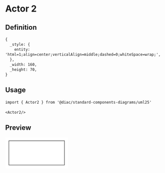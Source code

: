 # Actor 2

## Definition

```
{
  _style: { 
    entity: 'html=1;align=center;verticalAlign=middle;dashed=0;whiteSpace=wrap;',
  },
  _width: 160,
  _height: 70,
}
```

## Usage

```
import { Actor2 } from '@diac/standard-components-diagrams/uml25'

<Actor2/>
```

## Preview

<img src="./actor-2.png" width="200"/>
